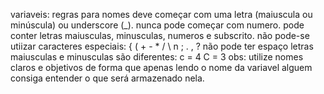 variaveis: regras para nomes
deve começar com uma letra (maiuscula ou minúscula) ou underscore (_).
nunca pode começar com numero.
pode conter letras maiusculas, minusculas, numeros e subscrito.
não pode-se utiizar caracteres especiais: { ( + - * / \ n ; . , ?
não pode ter espaço
letras maiusculas e minusculas são diferentes: c = 4 C = 3
obs: utilize nomes claros e objetivos de forma que apenas lendo o nome da variavel alguem consiga entender o que será armazenado nela.
